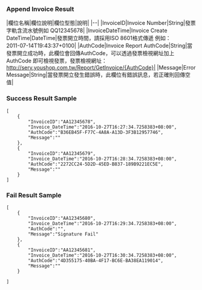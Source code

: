 ### Append Invoice Result

|欄位名稱|欄位說明|欄位型態|說明|
|--|
|InvoiceID|Invoice Number|String|發票字軌含流水號例如 QQ12345678|
|InvoiceDateTime|Invoice Create DateTime|DateTime|發票開立時間，請採用ISO 8601格式傳遞 例如：<br /> 2011-07-14T19:43:37+0100|
|AuthCode|Invoice Report AuthCode|String|當發票開立成功時，此欄位會回傳AuthCode，可以透過發票檢視網址加上AuthCode 即可檢視發票，發票檢視網址：<br />http://serv.youshop.com.tw/Report/GetInvoice/{AuthCode}|
|Message|Error Message|String|當發票開立發生錯誤時，此欄位有錯誤訊息，若正確則回傳空值|

### Success Result Sample
```
[
    {
        "InvoiceID":"AA12345678",
        "Invoice_DateTime":"2016-10-27T16:27:34.7258383+08:00",
        "AuthCode":"B36EB45F-F77C-4A8A-A13D-3F3B12957746",
        "Message":""
    },
    {
        "InvoiceID":"AA12345679",
        "Invoice_DateTime":"2016-10-27T16:28:34.7258383+08:00",
        "AuthCode":"2272CC24-5D2D-45ED-B837-189B9221EC5E",
        "Message":""
    }    
]
```
### Fail Result Sample
```
[
    {
        "InvoiceID":"AA12345680",
        "Invoice_DateTime":"2016-10-27T16:29:34.7258383+08:00",
        "AuthCode":"",
        "Message":"Signature Fail"
    },
    {
        "InvoiceID":"AA12345681",
        "Invoice_DateTime":"2016-10-27T16:30:34.7258383+08:00",
        "AuthCode":"4D355175-40BA-4F17-BC6E-BA38EA119014",
        "Message":""
    }

]
```





